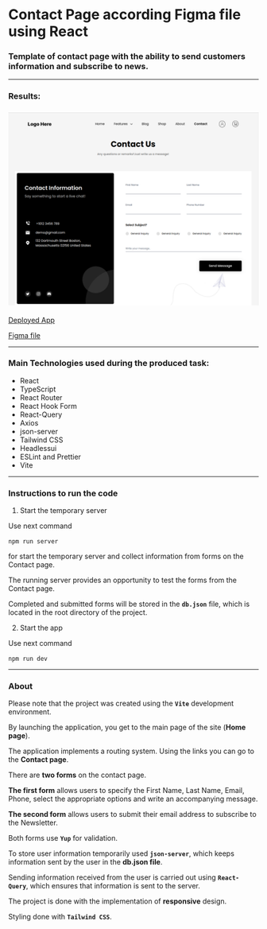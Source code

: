 # Contact Page according Figma file using React

### Template of contact page with the ability to send customers information and subscribe to news.

---

### Results:

### ![Hero](./public/contactPage.png "Hero")

[Deployed App](https://contact-page-bildii.vercel.app "Deployed App")

[Figma file](https://www.figma.com/file/aZzePusQQ4UmsATOeUEPyR/React-Technical-Assessment?t=noAzwJ6tA61IcfCs-0)

---

### Main Technologies used during the produced task:

-   React
-   TypeScript
-   React Router
-   React Hook Form
-   React-Query
-   Axios
-   json-server
-   Tailwind CSS
-   Headlessui
-   ESLint and Prettier
-   Vite

---

### Instructions to run the code

1. Start the temporary server

Use next command

```
npm run server
```

for start the temporary server and collect information from forms on the Contact page.

The running server provides an opportunity to test the forms from the Contact page.

Completed and submitted forms will be stored in the **`db.json`** file, which is located in the root directory of the project.

2. Start the app

Use next command

```
npm run dev
```

---

### About

Please note that the project was created using the **`Vite`** development environment.

By launching the application, you get to the main page of the site (**Home page**).

The application implements a routing system.
Using the links you can go to the **Contact page**.

There are **two forms** on the contact page.

**The first form** allows users to specify the First Name, Last Name, Email, Phone, select the appropriate options and write an accompanying message.

**The second form** allows users to submit their email address to subscribe to the Newsletter.

Both forms use **`Yup`** for validation.

To store user information temporarily used **`json-server`**, which keeps information sent by the user in the **db.json file**.

Sending information received from the user is carried out using **`React-Query`**, which ensures that information is sent to the server.

The project is done with the implementation of **responsive** design.

Styling done with **`Tailwind CSS`**.
